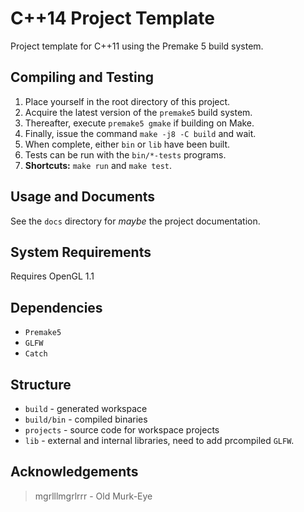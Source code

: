 C++14 Project Template
======================

Project template for C++11 using the Premake 5 build system.

Compiling and Testing
---------------------

1. Place yourself in the root directory of this project.
2. Acquire the latest version of the `premake5` build system.
3. Thereafter, execute `premake5 gmake` if building on Make.
4. Finally, issue the command `make -j8 -C build` and wait.
5. When complete, either `bin` or `lib` have been built.
6. Tests can be run with the `bin/*-tests` programs.
7. **Shortcuts:** `make run` and `make test`.

Usage and Documents
-------------------

See the `docs` directory for *maybe* the project documentation.

System Requirements
-------------------

Requires OpenGL 1.1

Dependencies
------------

* `Premake5`
* `GLFW` 
* `Catch`

Structure
---------
* `build` - generated workspace
* `build/bin` - compiled binaries
* `projects` - source code for workspace projects
* `lib` - external and internal libraries, need to add prcompiled `GLFW`.


Acknowledgements
----------------

> mgrlllmgrlrrr - Old Murk-Eye
